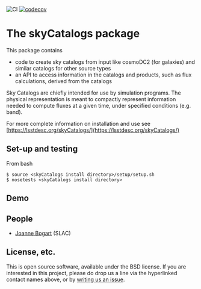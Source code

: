 ![CI](https://github.com/LSSTDESC/skyCatalogs/actions/workflows/ci.yml/badge.svg?branch=main)
[![codecov](https://codecov.io/gh/LSSTDESC/skyCatalogs/branch/main/graph/badge.svg?branch=main)](https://codecov.io/gh/LSSTDESC/skyCatalogs)


# The skyCatalogs package

This package contains
* code to create sky catalogs from input like cosmoDC2 (for galaxies) and similar catalogs for other source types
* an API to access information in the catalogs and products, such as flux calculations, derived from the catalogs

Sky Catalogs are chiefly intended for use by simulation programs. The physical representation is meant to compactly represent information needed to compute fluxes at a given time, under specified conditions (e.g. band).

For more complete information on installation and use see
[https://lsstdesc.org/skyCatalogs/](https://lsstdesc.org/skyCatalogs/)

## Set-up and testing
From bash
```
$ source <skyCatalogs install directory>/setup/setup.sh
$ nosetests <skyCatalogs install directory>
```

## Demo

## People
* [Joanne Bogart](https://github.com/LSSTDESC/skyCatalogs/issues/new?body=@JoanneBogart) (SLAC)

## License, etc.

This is open source software, available under the BSD license. If you are interested in this project, please do drop us a line via the hyperlinked contact names above, or by [writing us an issue](https://github.com/LSSTDESC/skyCatalogs/issues/new).
